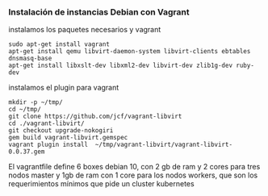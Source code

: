 ### Instalación de instancias Debian con Vagrant
instalamos los paquetes necesarios y vagrant
```
sudo apt-get install vagrant
apt-get install qemu libvirt-daemon-system libvirt-clients ebtables dnsmasq-base
apt-get install libxslt-dev libxml2-dev libvirt-dev zlib1g-dev ruby-dev
```

instalamos el plugin para vagrant

```
mkdir -p ~/tmp/
cd ~/tmp/
git clone https://github.com/jcf/vagrant-libvirt
cd ./vagrant-libvirt/
git checkout upgrade-nokogiri
gem build vagrant-libvirt.gemspec
vagrant plugin install  ~/tmp/vagrant-libvirt/vagrant-libvirt-0.0.37.gem
```



El vagrantfile define 6 boxes debian 10, con 2 gb de ram y 2 cores para tres nodos master  y 1gb de ram con 1 core para los nodos workers, que son los requerimientos mínimos que pide un cluster kubernetes
